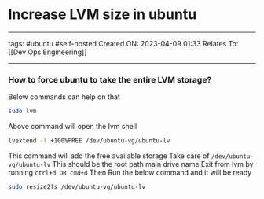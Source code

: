 # Increase LVM size in ubuntu
---
tags: #ubuntu #self-hosted 
Created ON: 2023-04-09 01:33
Relates To: [[Dev Ops Engineering]]

---

### How to force ubuntu to take the entire LVM storage?

Below commands can help on that
```bash
sudo lvm
```
Above command will open the lvm shell
```bash
lvextend -l +100%FREE /dev/ubuntu-vg/ubuntu-lv
```
This command will add the free available storage Take care of `/dev/ubuntu-vg/ubuntu-lv` This should be the root path main drive name
Exit from lvm by running `ctrl+d OR cmd+d`
Then Run the below command and it will be ready
```bash
sudo resize2fs /dev/ubuntu-vg/ubuntu-lv
```
